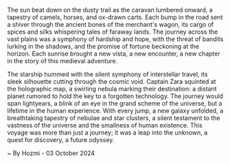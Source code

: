 
The sun beat down on the dusty trail as the caravan lumbered onward, a tapestry of camels, horses, and ox-drawn carts. Each bump in the road sent a shiver through the ancient bones of the merchant's wagon, its cargo of spices and silks whispering tales of faraway lands. The journey across the vast plains was a symphony of hardship and hope, with the threat of bandits lurking in the shadows, and the promise of fortune beckoning at the horizon.  Each sunrise brought a new vista, a new encounter, a new chapter in the story of this medieval adventure.

The starship hummed with the silent symphony of interstellar travel, its sleek silhouette cutting through the cosmic void.  Captain Zara squinted at the holographic map, a swirling nebula marking their destination: a distant planet rumored to hold the key to a forgotten technology.  The journey would span lightyears, a blink of an eye in the grand scheme of the universe, but a lifetime in the human experience. With every jump, a new galaxy unfolded, a breathtaking tapestry of nebulae and star clusters, a silent testament to the vastness of the universe and the smallness of human existence.  This voyage was more than just a journey; it was a leap into the unknown, a quest for discovery, a future odyssey. 

~ By Hozmi - 03 October 2024
